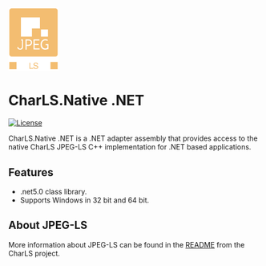 
<img src="doc/jpeg_ls_logo.png" alt="JPEG-LS Logo" width="100"/>

# CharLS.Native .NET

[![License](https://img.shields.io/badge/License-BSD%203--Clause-blue.svg)](https://raw.githubusercontent.com/team-charls/charls-dotnet/master/LICENSE.md)

CharLS.Native .NET is a .NET adapter assembly that provides access to the native CharLS JPEG-LS C++ implementation for .NET based applications.

## Features

* .net5.0 class library.
* Supports Windows in 32 bit and 64 bit.

## About JPEG-LS

More information about JPEG-LS can be found in the [README](https://raw.githubusercontent.com/team-charls/charls/master/README.md) from the CharLS project.
